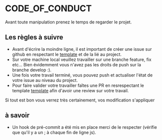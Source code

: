 # CODE_OF_CONDUCT

Avant toute manipulation prenez le temps de regarder le projet.

## Les règles à suivre

- Avant d'écrire la moindre ligne, il est important de créer une issue sur github en respectant le  [template](ISSUE_TEMPLATE/issue_template.md) et de la lié au project.
- Sur votre machine local veuillez travailler sur une branche feature, fix etc... Bien évidemment vous n'avez pas les droits de push sur la branche develop :).
- Une fois votre travail terminé, vous pouvez push et actualiser l'état de votre issue au niveau du project.
- Pour faire valider votre travailler faîtes une PR en resrespectant le template [template](PULL_REQUEST_TEMPLATE/pull_request_template.md) afin d'avoir une review sur votre travail.


Si tout est bon vous verrez très certainement, vos modification s'appliquer


## à savoir

- Un hook de pré-commit a été mis en place merci de le respecter (vérifie que qu'il y a un ; à chaque fin de ligne js).

